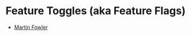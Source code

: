 # Feature Toggles (aka Feature Flags)
- [Martin Fowler](https://martinfowler.com/articles/feature-toggles.html)
